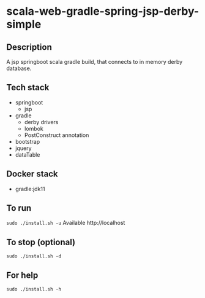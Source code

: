 # scala-web-gradle-spring-jsp-derby-simple

## Description
A jsp springboot scala gradle build,
that connects to in memory derby database.

## Tech stack
- springboot
  - jsp
- gradle
  - derby drivers
  - lombok
  - PostConstruct annotation
- bootstrap
- jquery
- dataTable

## Docker stack
- gradle:jdk11

## To run
`sudo ./install.sh -u`
Available http://localhost

## To stop (optional)
`sudo ./install.sh -d`

## For help
`sudo ./install.sh -h`
